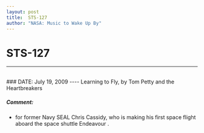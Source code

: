 ```yaml
---
layout: post
title:  STS-127
author: "NASA: Music to Wake Up By"
---
```


# STS-127
----
<br/>
### DATE: July 19, 2009
----
Learning to Fly, by Tom Petty and the Heartbreakers

##### Comment:
* for former Navy SEAL Chris Cassidy, who is making his first space flight aboard the space shuttle Endeavour .
